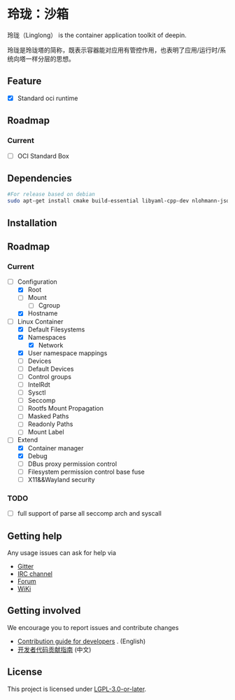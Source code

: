 # 玲珑：沙箱

玲珑（Linglong） is the container application toolkit of deepin.

玲珑是玲珑塔的简称，既表示容器能对应用有管控作用，也表明了应用/运行时/系统向塔一样分层的思想。

## Feature

- [x] Standard oci runtime

## Roadmap

### Current

- [ ] OCI Standard Box

## Dependencies

```bash
#For release based on debian
sudo apt-get install cmake build-essential libyaml-cpp-dev nlohmann-json3-dev libgtest-dev
```

## Installation

## Roadmap

### Current

- [ ] Configuration
    - [x] Root
    - [ ] Mount
        - [ ] Cgroup
    - [X] Hostname
- [ ] Linux Container
    - [x] Default Filesystems
    - [X] Namespaces
        - [x] Network
    - [X] User namespace mappings
    - [ ] Devices
    - [ ] Default Devices
    - [ ] Control groups
    - [ ] IntelRdt
    - [ ] Sysctl
    - [ ] Seccomp
    - [ ] Rootfs Mount Propagation
    - [ ] Masked Paths
    - [ ] Readonly Paths
    - [ ] Mount Label
- [ ] Extend
    - [x] Container manager
    - [x] Debug
    - [ ] DBus proxy permission control
    - [ ] Filesystem permission control base fuse
    - [ ] X11&&Wayland security

### TODO

- [ ] full support of parse all seccomp arch and syscall

## Getting help

Any usage issues can ask for help via

- [Gitter](https://gitter.im/orgs/linuxdeepin/rooms)
- [IRC channel](https://webchat.freenode.net/?channels=deepin)
- [Forum](https://bbs.deepin.org)
- [WiKi](https://wiki.deepin.org/)

## Getting involved

We encourage you to report issues and contribute changes

- [Contribution guide for developers](https://github.com/linuxdeepin/developer-center/wiki/Contribution-Guidelines-for-Developers-en)
  . (English)
- [开发者代码贡献指南](https://github.com/linuxdeepin/developer-center/wiki/Contribution-Guidelines-for-Developers) (中文)

## License

This project is licensed under [LGPL-3.0-or-later](LICENSE).
